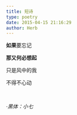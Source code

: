 ```yaml
---
title: 短诗
type: poetry
date: 2015-04-15 21:16:29
author: Herb
---
```


**如果**要忘记

**那又何必想起**

只是风中的我

不得不心动

<br />

·*黑体：小七*